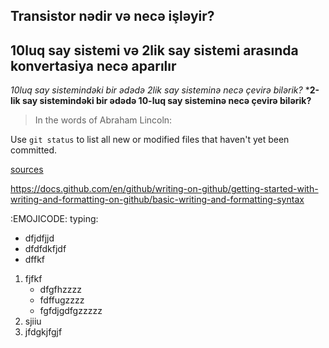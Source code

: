 ## Transistor nədir və necə işləyir?
## 10luq say sistemi və 2lik say sistemi arasında konvertasiya necə aparılır
*10luq say sistemindəki bir ədədə 2lik say sisteminə necə çevirə bilərik?*
***2-lik say sistemindəki bir ədədə 10-luq say sisteminə necə çevirə bilərik?**
 >In the words of Abraham Lincoln:



Use `git status` to list all new or modified files that haven't yet been committed.

[sources](https://docs.github.com/en/github/writing-on-github/getting-started-with-writing-and-formatting-on-github/basic-writing-and-formatting-syntax)

https://docs.github.com/en/github/writing-on-github/getting-started-with-writing-and-formatting-on-github/basic-writing-and-formatting-syntax


:EMOJICODE: typing:


  - dfjdfjjd
  - dfdfdkfjdf
   - dffkf
 1. fjfkf
     - dfgfhzzzz
     - fdffugzzzz
     - fgfdjgdfgzzzzz
 3. sjiiu
 4. jfdgkjfgjf
